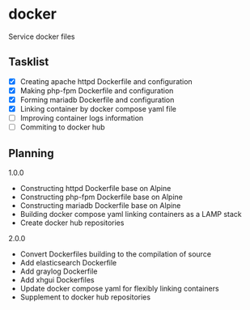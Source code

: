 # docker
Service docker files

## Tasklist
- [x] Creating apache httpd Dockerfile and configuration
- [x] Making php-fpm Dockerfile and configuration
- [x] Forming mariadb Dockerfile and configuration
- [x] Linking container by docker compose yaml file
- [ ] Improving container logs information
- [ ] Commiting to docker hub

## Planning
1.0.0
- Constructing httpd Dockerfile base on Alpine
- Constructing php-fpm Dockerfile base on Alpine
- Constructing mariadb Dockerfile base on Alpine
- Building docker compose yaml linking containers as a LAMP stack
- Create docker hub repositories

2.0.0
- Convert Dockerfiles building to the compilation of source
- Add elasticsearch Dockerfile 
- Add graylog Dockerfile
- Add xhgui Dockerfiles
- Update docker compose yaml for flexibly linking containers
- Supplement to docker hub repositories
